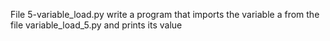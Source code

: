 File 5-variable_load.py write a program that imports the variable a from the file variable_load_5.py and prints its value
